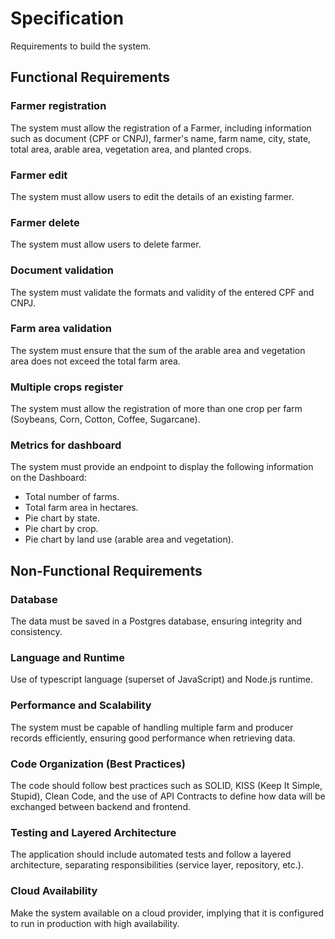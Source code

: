 # Specification

Requirements to build the system.

## Functional Requirements

### Farmer registration

The system must allow the registration of a Farmer, including information such as document (CPF or CNPJ), farmer's name, farm name, city, state, total area, arable area, vegetation area, and planted crops.

### Farmer edit

The system must allow users to edit the details of an existing farmer.

### Farmer delete

The system must allow users to delete farmer.

### Document validation

The system must validate the formats and validity of the entered CPF and CNPJ.

### Farm area validation

The system must ensure that the sum of the arable area and vegetation area does not exceed the total farm area.

### Multiple crops register

The system must allow the registration of more than one crop per farm (Soybeans, Corn, Cotton, Coffee, Sugarcane).

### Metrics for dashboard

The system must provide an endpoint to display the following information on the Dashboard:

- Total number of farms.
- Total farm area in hectares.
- Pie chart by state.
- Pie chart by crop.
- Pie chart by land use (arable area and vegetation).

## Non-Functional Requirements

### Database

The data must be saved in a Postgres database, ensuring integrity and consistency.

### Language and Runtime

Use of typescript language (superset of JavaScript) and Node.js runtime.

### Performance and Scalability

The system must be capable of handling multiple farm and producer records efficiently, ensuring good performance when retrieving data.

### Code Organization (Best Practices)

The code should follow best practices such as SOLID, KISS (Keep It Simple, Stupid), Clean Code, and the use of API Contracts to define how data will be exchanged between backend and frontend.

### Testing and Layered Architecture

The application should include automated tests and follow a layered architecture, separating responsibilities (service layer, repository, etc.).

### Cloud Availability

Make the system available on a cloud provider, implying that it is configured to run in production with high availability.
